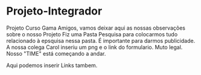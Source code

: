 # Projeto-Integrador
Projeto Curso Gama
Amigos, vamos deixar aqui as nossas observações sobre o nosso Projeto
Fiz uma Pasta Pesquisa para colocarmos tudo relacionado à epsquisa nessa pasta. É importante para darmos publicidade.
A nossa colega Carol inseriu um png e o link do formulario. Muto legal.
Nosso "TIME" está começando a andar.

Aqui podemos inserir Links tambem.

